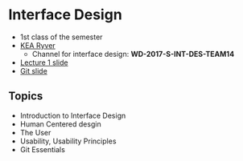 # Interface Design

- 1st class of the semester
- [KEA Ryver](https://kea.ryver.com/)
  - Channel for interface design: **WD-2017-S-INT-DES-TEAM14**
- [Lecture 1 slide](https://docs.google.com/presentation/d/1EPlNvf2NHPGF76slh8qYh_O2IETWrKk04gstiSSlG-A/edit#slide=id.g20b2d1d24d_0_0)
- [Git slide](https://docs.google.com/presentation/d/1CsL_EZAFFbtbpLduzucABjkrVKCDHGR3dkZ6GGmsbaU/)

## Topics

- Introduction to Interface Design
- Human Centered desgin
- The User
- Usability, Usability Principles
- Git Essentials
